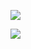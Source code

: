 ![](https://cdn.tobebetterjavaer.com/stutymore/images-temp-20230712083121.png)

![](https://cdn.tobebetterjavaer.com/stutymore/images-temp-20230712083550.png)